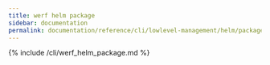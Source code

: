 ```yaml
---
title: werf helm package
sidebar: documentation
permalink: documentation/reference/cli/lowlevel-management/helm/package.html
---
```


{% include /cli/werf_helm_package.md %}
